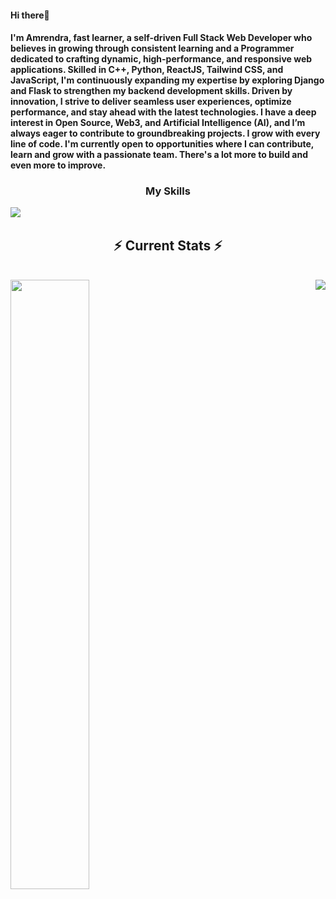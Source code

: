 #### Hi there👋 
#### I'm Amrendra, fast learner, a self-driven Full Stack Web Developer who believes in growing through consistent learning and a Programmer dedicated to crafting dynamic, high-performance, and responsive web applications. Skilled in C++, Python, ReactJS, Tailwind CSS, and JavaScript, I'm continuously expanding my expertise by exploring Django and Flask to strengthen my backend development skills. Driven by innovation, I strive to deliver seamless user experiences, optimize performance, and stay ahead with the latest technologies. I have a deep interest in Open Source, Web3, and Artificial Intelligence (AI), and I’m always eager to contribute to groundbreaking projects. I grow with every line of code. I'm currently open to opportunities where I can contribute, learn and grow with a passionate team. There's a lot more to build and even more to improve.

<h3 align="center">My Skills</h3>
<img align="left" src="https://skillicons.dev/icons?i=cpp,python,js,react,html,css,tailwindcss,redux,nodejs,express,mysql,mongodb,git,django,aws,vercel,netlify,codepen">
<br>
  <h2 align="center">⚡ Current Stats ⚡</h2>
<br>
<div>
  <img align="left" padding="40px" width="50%" src="https://github-readme-stats-eight-theta.vercel.app/api?username=i-am-amrendra&show_icons=true&theme=algolia&include_all_commits=true&count_private=true"/>
  <img align="right" src="https://github-readme-stats-eight-theta.vercel.app/api/top-langs/?username=i-am-amrendra&layout=compact&langs_count=8&hide=html&theme=algolia"/>
</div>

  <br/>

<br/><br/>
